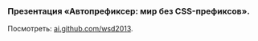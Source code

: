 ### Презентация «Автопрефиксер: мир без CSS-префиксов».

Посмотреть: [ai.github.com/wsd2013](http://ai.github.com/wsd2013/).
